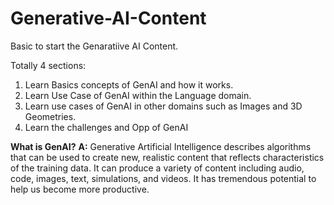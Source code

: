 # Generative-AI-Content
Basic to start the Genaratiive AI Content.

Totally 4 sections:

1. Learn Basics concepts of GenAI and how it works.
2. Learn Use Case of GenAI within the Language domain.
3. Learn use cases of GenAI in other domains such as Images and 3D Geometries.
4. Learn the challenges and Opp of GenAI

**What is GenAI?**
**A:** Generative Artificial Intelligence describes algorithms that can be used to create new, realistic content that reflects characteristics of the training data. It can produce a variety of content including audio, code, images, text, simulations, and videos. It has tremendous potential to help us become more productive.
